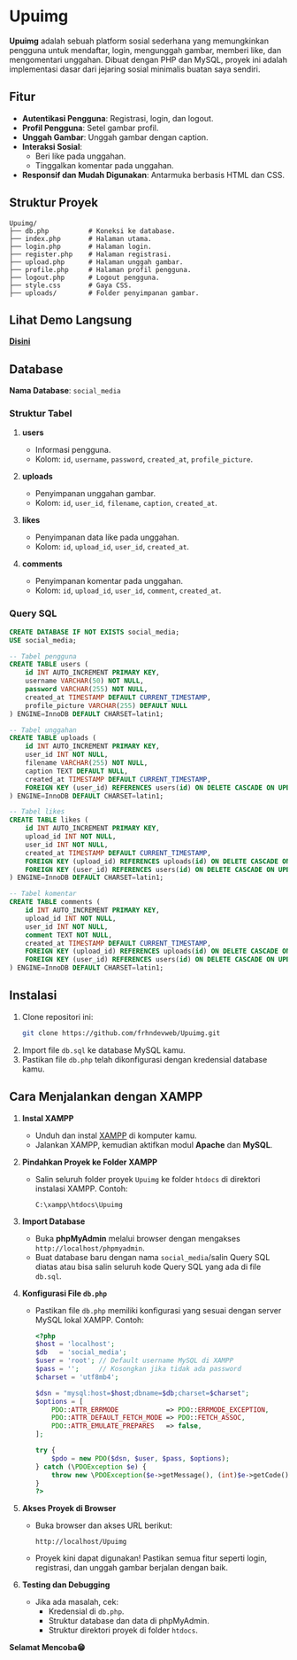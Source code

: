 # Upuimg

**Upuimg** adalah sebuah platform sosial sederhana yang memungkinkan pengguna untuk mendaftar, login, mengunggah gambar, memberi like, dan mengomentari unggahan. Dibuat dengan PHP dan MySQL, proyek ini adalah implementasi dasar dari jejaring sosial minimalis buatan saya sendiri.

## Fitur
- **Autentikasi Pengguna**: Registrasi, login, dan logout.
- **Profil Pengguna**: Setel gambar profil.
- **Unggah Gambar**: Unggah gambar dengan caption.
- **Interaksi Sosial**:
  - Beri like pada unggahan.
  - Tinggalkan komentar pada unggahan.
- **Responsif dan Mudah Digunakan**: Antarmuka berbasis HTML dan CSS.

## Struktur Proyek
```
Upuimg/
├── db.php          # Koneksi ke database.
├── index.php       # Halaman utama.
├── login.php       # Halaman login.
├── register.php    # Halaman registrasi.
├── upload.php      # Halaman unggah gambar.
├── profile.php     # Halaman profil pengguna.
├── logout.php      # Logout pengguna.
├── style.css       # Gaya CSS.
├── uploads/        # Folder penyimpanan gambar.
```

## Lihat Demo Langsung
**[Disini](https://upuimg.kesug.com)**

## Database
**Nama Database**: `social_media`

### Struktur Tabel
1. **users**
   - Informasi pengguna.
   - Kolom: `id`, `username`, `password`, `created_at`, `profile_picture`.

2. **uploads**
   - Penyimpanan unggahan gambar.
   - Kolom: `id`, `user_id`, `filename`, `caption`, `created_at`.

3. **likes**
   - Penyimpanan data like pada unggahan.
   - Kolom: `id`, `upload_id`, `user_id`, `created_at`.

4. **comments**
   - Penyimpanan komentar pada unggahan.
   - Kolom: `id`, `upload_id`, `user_id`, `comment`, `created_at`.

### Query SQL
```sql
CREATE DATABASE IF NOT EXISTS social_media;
USE social_media;

-- Tabel pengguna
CREATE TABLE users (
    id INT AUTO_INCREMENT PRIMARY KEY,
    username VARCHAR(50) NOT NULL,
    password VARCHAR(255) NOT NULL,
    created_at TIMESTAMP DEFAULT CURRENT_TIMESTAMP,
    profile_picture VARCHAR(255) DEFAULT NULL
) ENGINE=InnoDB DEFAULT CHARSET=latin1;

-- Tabel unggahan
CREATE TABLE uploads (
    id INT AUTO_INCREMENT PRIMARY KEY,
    user_id INT NOT NULL,
    filename VARCHAR(255) NOT NULL,
    caption TEXT DEFAULT NULL,
    created_at TIMESTAMP DEFAULT CURRENT_TIMESTAMP,
    FOREIGN KEY (user_id) REFERENCES users(id) ON DELETE CASCADE ON UPDATE CASCADE
) ENGINE=InnoDB DEFAULT CHARSET=latin1;

-- Tabel likes
CREATE TABLE likes (
    id INT AUTO_INCREMENT PRIMARY KEY,
    upload_id INT NOT NULL,
    user_id INT NOT NULL,
    created_at TIMESTAMP DEFAULT CURRENT_TIMESTAMP,
    FOREIGN KEY (upload_id) REFERENCES uploads(id) ON DELETE CASCADE ON UPDATE CASCADE,
    FOREIGN KEY (user_id) REFERENCES users(id) ON DELETE CASCADE ON UPDATE CASCADE
) ENGINE=InnoDB DEFAULT CHARSET=latin1;

-- Tabel komentar
CREATE TABLE comments (
    id INT AUTO_INCREMENT PRIMARY KEY,
    upload_id INT NOT NULL,
    user_id INT NOT NULL,
    comment TEXT NOT NULL,
    created_at TIMESTAMP DEFAULT CURRENT_TIMESTAMP,
    FOREIGN KEY (upload_id) REFERENCES uploads(id) ON DELETE CASCADE ON UPDATE CASCADE,
    FOREIGN KEY (user_id) REFERENCES users(id) ON DELETE CASCADE ON UPDATE CASCADE
) ENGINE=InnoDB DEFAULT CHARSET=latin1;
```

## Instalasi
1. Clone repositori ini:
   ```bash
   git clone https://github.com/frhndevweb/Upuimg.git
   ```
2. Import file `db.sql` ke database MySQL kamu.
3. Pastikan file `db.php` telah dikonfigurasi dengan kredensial database kamu.

## Cara Menjalankan dengan XAMPP

1. **Instal XAMPP**  
   - Unduh dan instal [XAMPP](https://www.apachefriends.org/index.html) di komputer kamu.  
   - Jalankan XAMPP, kemudian aktifkan modul **Apache** dan **MySQL**.  

2. **Pindahkan Proyek ke Folder XAMPP**  
   - Salin seluruh folder proyek `Upuimg` ke folder `htdocs` di direktori instalasi XAMPP. Contoh:  
     ```
     C:\xampp\htdocs\Upuimg
     ```

3. **Import Database**  
   - Buka **phpMyAdmin** melalui browser dengan mengakses `http://localhost/phpmyadmin`.  
   - Buat database baru dengan nama `social_media`/salin Query SQL diatas atau bisa salin seluruh kode Query SQL yang ada di file `db.sql`.
4. **Konfigurasi File `db.php`**  
   - Pastikan file `db.php` memiliki konfigurasi yang sesuai dengan server MySQL lokal XAMPP. Contoh:  
     ```php
     <?php
     $host = 'localhost';
     $db   = 'social_media';
     $user = 'root'; // Default username MySQL di XAMPP
     $pass = '';     // Kosongkan jika tidak ada password
     $charset = 'utf8mb4';

     $dsn = "mysql:host=$host;dbname=$db;charset=$charset";
     $options = [
         PDO::ATTR_ERRMODE            => PDO::ERRMODE_EXCEPTION,
         PDO::ATTR_DEFAULT_FETCH_MODE => PDO::FETCH_ASSOC,
         PDO::ATTR_EMULATE_PREPARES   => false,
     ];

     try {
         $pdo = new PDO($dsn, $user, $pass, $options);
     } catch (\PDOException $e) {
         throw new \PDOException($e->getMessage(), (int)$e->getCode());
     }
     ?>
     ```

5. **Akses Proyek di Browser**  
   - Buka browser dan akses URL berikut:  
     ```
     http://localhost/Upuimg
     ```
   - Proyek kini dapat digunakan! Pastikan semua fitur seperti login, registrasi, dan unggah gambar berjalan dengan baik.

6. **Testing dan Debugging**  
   - Jika ada masalah, cek:  
     - Kredensial di `db.php`.  
     - Struktur database dan data di phpMyAdmin.  
     - Struktur direktori proyek di folder `htdocs`.  


**Selamat Mencoba😁**
